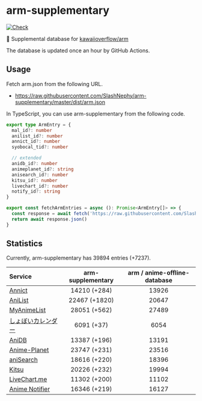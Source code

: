 # arm-supplementary

[![Check](https://github.com/SlashNephy/arm-supplementary/actions/workflows/check-node.yml/badge.svg)](https://github.com/SlashNephy/arm-supplementary/actions/workflows/check-node.yml)

💊 Supplemental database for [kawaiioverflow/arm](https://github.com/kawaiioverflow/arm)

The database is updated once an hour by GitHub Actions.

## Usage

Fetch arm.json from the following URL.

- https://raw.githubusercontent.com/SlashNephy/arm-supplementary/master/dist/arm.json

In TypeScript, you can use arm-supplementary from the following code.

```TypeScript
export type ArmEntry = {
  mal_id?: number
  anilist_id?: number
  annict_id?: number
  syobocal_tid?: number

  // extended
  anidb_id?: number
  animeplanet_id?: string
  anisearch_id?: number
  kitsu_id?: number
  livechart_id?: number
  notify_id?: string
}

export const fetchArmEntries = async (): Promise<ArmEntry[]> => {
  const response = await fetch('https://raw.githubusercontent.com/SlashNephy/arm-supplementary/master/dist/arm.json')
  return await response.json()
}
```

## Statistics

Currently, arm-supplementary has 39894 entries (+7237).

| Service                                     | arm-supplementary | arm / anime-offline-database |
| :------------------------------------------ | :---------------: | :--------------------------: |
| [Annict](https://annict.com)                |   14210 (+284)    |            13926             |
| [AniList](https://anilist.co)               |   22467 (+1820)   |            20647             |
| [MyAnimeList](https://myanimelist.net)      |   28051 (+562)    |            27489             |
| [しょぼいカレンダー](https://cal.syoboi.jp) |    6091 (+37)     |             6054             |
| [AniDB](https://anidb.net)                  |   13387 (+196)    |            13191             |
| [Anime-Planet](https://anime-planet.com)    |   23747 (+231)    |            23516             |
| [aniSearch](https://anisearch.com)          |   18616 (+220)    |            18396             |
| [Kitsu](https://kitsu.io)                   |   20226 (+232)    |            19994             |
| [LiveChart.me](https://livechart.me)        |   11302 (+200)    |            11102             |
| [Anime Notifier](https://notify.moe)        |   16346 (+219)    |            16127             |
